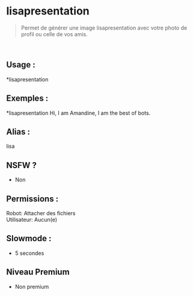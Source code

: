 # lisapresentation

> Permet de générer une image lisapresentation avec votre photo de profil ou celle de vos amis.

<br>

## Usage :

*lisapresentation <votre message>

## Exemples :

*lisapresentation Hi, I am Amandine, I am the best of bots.

## Alias :

lisa

## NSFW ?

- Non

## Permissions :

Robot: Attacher des fichiers
<br>
Utilisateur: Aucun(e)

## Slowmode :

- 5 secondes

## Niveau Premium

- Non premium